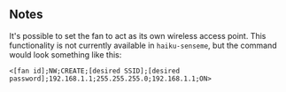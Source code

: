 ## Notes

It's possible to set the fan to act as its own wireless access point.  This
functionality is not currently available in `haiku-senseme`, but the command
would look something like this:

```
<[fan id];NW;CREATE;[desired SSID];[desired password];192.168.1.1;255.255.255.0;192.168.1.1;ON>
```
